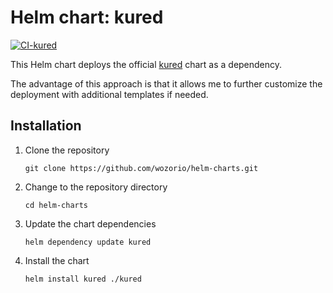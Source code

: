 # Helm chart: kured

[![CI-kured](https://github.com/wozorio/helm-charts/actions/workflows/ci-kured.yaml/badge.svg)](https://github.com/wozorio/helm-charts/actions/workflows/ci-kured.yaml)

This Helm chart deploys the official [kured](https://github.com/weaveworks/kured) chart as a dependency.

The advantage of this approach is that it allows me to further customize the deployment with additional templates if needed.

## Installation

1. Clone the repository
    ```
    git clone https://github.com/wozorio/helm-charts.git
    ```
1. Change to the repository directory
    ```
    cd helm-charts
    ```
1. Update the chart dependencies
    ```
    helm dependency update kured
    ```
1. Install the chart
    ```
    helm install kured ./kured
    ```
